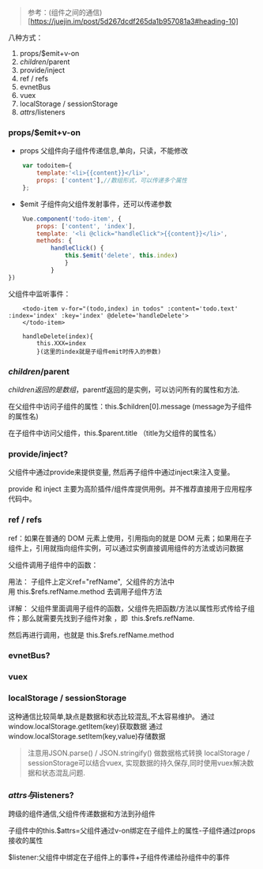 > 参考：(组件之间的通信)[https://juejin.im/post/5d267dcdf265da1b957081a3#heading-10]

八种方式：
1. props/$emit+v-on
2. $children/$parent
3. provide/inject
4. ref / refs
5. evnetBus
6. vuex
7. localStorage / sessionStorage
8. $attrs/ $listeners

### props/$emit+v-on
- props 父组件向子组件传递信息,单向，只读，不能修改
```js
	var todoitem={
		template:'<li>{{content}}</li>',
		props: ['content'],//数组形式，可以传递多个属性
	};
```
- $emit 子组件向父组件发射事件，还可以传递参数
```js
	Vue.component('todo-item', {
		props: ['content', 'index'],
		template: '<li @click="handleClick">{{content}}</li>',
		methods: {
			handleClick() {
				this.$emit('delete', this.index)
				}
			}
})
```
父组件中监听事件：
```
	<todo-item v-for="(todo,index) in todos" :content='todo.text' :index='index' :key='index' @delete='handleDelete'>
    </todo-item>

	handleDelete(index){
        this.XXX=index
        }(这里的index就是子组件emit时传入的参数)
```

### $children/$parent 

$children返回的是数组，$parentf返回的是实例，可以访问所有的属性和方法.

在父组件中访问子组件的属性：this.$children[0].message (message为子组件的属性名)

在子组件中访问父组件，this.$parent.title （title为父组件的属性名）

### provide/inject?

父组件中通过provide来提供变量, 然后再子组件中通过inject来注入变量。

provide 和 inject 主要为高阶插件/组件库提供用例。并不推荐直接用于应用程序代码中。

### ref / refs

ref：如果在普通的 DOM 元素上使用，引用指向的就是 DOM 元素；如果用在子组件上，引用就指向组件实例，可以通过实例直接调用组件的方法或访问数据

父组件调用子组件中的函数：

用法： 子组件上定义ref="refName",  父组件的方法中用 this.$refs.refName.method 去调用子组件方法

详解： 父组件里面调用子组件的函数，父组件先把函数/方法以属性形式传给子组件；那么就需要先找到子组件对象 ，即  this.$refs.refName.

然后再进行调用，也就是 this.$refs.refName.method

### evnetBus?

### vuex

### localStorage / sessionStorage

这种通信比较简单,缺点是数据和状态比较混乱,不太容易维护。 通过window.localStorage.getItem(key)获取数据 通过window.localStorage.setItem(key,value)存储数据

> 注意用JSON.parse() / JSON.stringify() 做数据格式转换 localStorage / sessionStorage可以结合vuex, 实现数据的持久保存,同时使用vuex解决数据和状态混乱问题.

### $attrs与 $listeners?

跨级的组件通信,父组件传递数据和方法到孙组件

子组件中的this.$attrs=父组件通过v-on绑定在子组件上的属性-子组件通过props接收的属性

$listener:父组件中绑定在子组件上的事件+子组件传递给孙组件中的事件